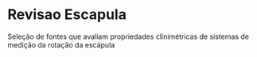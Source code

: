 # Revisao Escapula
 Seleção de fontes que avaliam propriedades clinimétricas de sistemas de medição da rotação da escápula
